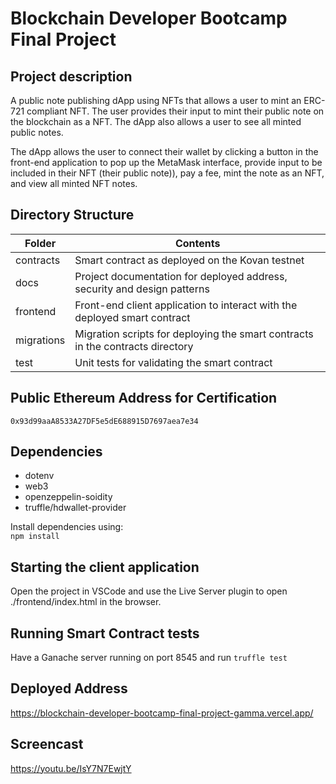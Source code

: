 # Blockchain Developer Bootcamp Final Project

## Project description
A public note publishing dApp using NFTs that allows a user to mint an ERC-721 compliant NFT. The user provides their input to mint their public note on the blockchain as a NFT. The dApp also allows a user to see all minted public notes.

The dApp allows the user to connect their wallet by clicking a button in the front-end application to pop up the MetaMask interface, provide input to be included in their NFT (their public note)), pay a fee, mint the note as an NFT, and view all minted NFT notes.

## Directory Structure

| Folder        | Contents                                                                          |
|---            |---                                                                                |
| contracts     | Smart contract as deployed on the Kovan testnet                                   |
| docs          | Project documentation for deployed address, security and design patterns          |
| frontend      | Front-end client application to interact with the deployed smart contract         |
| migrations    | Migration scripts for deploying the smart contracts in the contracts directory    |
| test          | Unit tests for validating the smart contract                                      |

## Public Ethereum Address for Certification
`0x93d99aaA8533A27DF5e5dE688915D7697aea7e34`

## Dependencies
- dotenv
- web3
- openzeppelin-soidity
- truffle/hdwallet-provider

Install dependencies using:<br/>
`npm install`

## Starting the client application
Open the project in VSCode and use the Live Server plugin to open ./frontend/index.html in the browser.

## Running Smart Contract tests
Have a Ganache server running on port 8545 and run `truffle test`

## Deployed Address
https://blockchain-developer-bootcamp-final-project-gamma.vercel.app/

## Screencast
https://youtu.be/IsY7N7EwjtY
